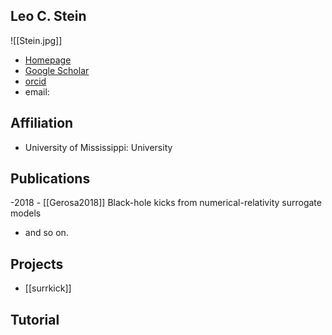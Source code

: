 ## Leo C. Stein

![[Stein.jpg]]

- [Homepage](https://duetosymmetry.com)
- [Google Scholar](https://scholar.google.com/citations?user=6wuRRmcAAAAJ)
- [orcid](https://orcid.org/0000-0001-7559-9597)
- email: 

## Affiliation

- University of Mississippi: University

## Publications

-2018
	- [[Gerosa2018]] Black-hole kicks from numerical-relativity surrogate models
- and so on.

## Projects

- [[surrkick]]

## Tutorial

